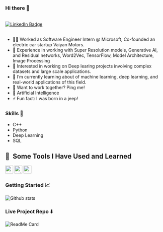 ### Hi there 👋

<br>

<div id="badges">
  <a href="https://www.linkedin.com/in/siddharthsaraswat1">
    <img src="https://img.shields.io/badge/LinkedIn-blue?style=for-the-badge&logo=linkedin&logoColor=white" alt="LinkedIn Badge"/>
  </a>
</div>

<br>

- 🧑‍💻 Worked as Software Engineer Intern @ Microsoft, Co-founded an electric car startup Vaiyan Motors. 
- 📸 Experience in working with Super Resolution models, Generative AI, and Residual networks, Word2Vec, TensorFlow, Model Architecture, Image Processing
- 🔭 Interested in working on Deep learing projects involving complex datasets and large scale applications. 
- 🌱 I’m currently learning about of machine learning, deep learning, and real-world applications of this field.
- 👯 Want to work together? Ping me!
- 💬 Artificial Intelligence
- ⚡ Fun fact: I was born in a jeep!

### Skills 📄

- C++
- Python
- Deep Learning
- SQL

<h2> 🚀 &nbsp;Some Tools I Have Used and Learned</h2>
<p align="left">
<img src="https://cdn.jsdelivr.net/gh/devicons/devicon/icons/vscode/vscode-original.svg" alt="vscode" width="25" height="25"/>
<img src="https://cdn.jsdelivr.net/gh/devicons/devicon/icons/bash/bash-original.svg" alt="python" width="25" height="25"/>
<img src="https://cdn.jsdelivr.net/gh/devicons/devicon/icons/php/php-original.svg" alt="c++" width="25" height="25"/>
</p>

### Getting Started 📈

![Github stats](https://github-readme-stats.vercel.app/api?username=siddharth1012)

### Live Project Repo ⬇️

![ReadMe Card](https://github-readme-stats.vercel.app/api/pin/?username=siddharth1012&repo=FaceApp)

